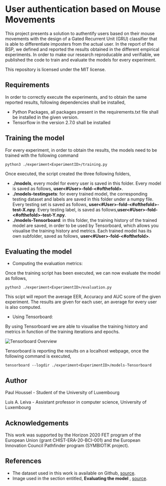 # User authentication based on Mouse Movements  
This project presents a solution to authentify users based on their mouse movements with the design of a 
Gated Recurrent Unit (GRU) classifier that is able to differentiate imposters from the actual user. 
In the report of the BSP, we defined and reported the results obtained in the different empirical experiments. In order to make our research reproducable and verifiable, we published the code to train and evaluate the models for every experiment. 

This repository is licensed under the MIT license.
## Requirements
In order to correctly execute the experiments, and to obtain the same reported results, following dependencies shall be installed,

- Python Packages, all packages present in the requirements.txt file shall be installed in the given version.
- Tensorflow in the version 2.7.0 shall be installed

## Training the model
For every experiment, in order to obtain the results, the models need to be trained with the following command

```python3 ./experiment<ExperimentID>/training.py```

Once executed, the script created the three following folders,
- **./models**, every model for every user is saved in this folder. Every model is saved as follows, **user<#User>-fold-<#ofthefold>**.
- **./models-testingsets**: for every trained model, the corresponding testing dataset and labels are saved in this folder under a numpy file. Every testing set is saved as follows, **user<#User>-fold-<#ofthefold>-test-X.npy**. Every testing label, is saved as follows,**user<#User>-fold-<#ofthefold>-test-Y.npy**.
- **./models-Tensorboard**: in this folder, the training history of the trained model are saved, in order to be used by Tensorboard, which allows you visualise the training history and metrics. Each trained model has its own subfolder, saved as follows, **user<#User>-fold-<#ofthefold>**.
## Evaluating the model

- Computing the evaluation metrics: 

Once the training script has been executed, we can now evaluate the model as follows, 

```python3 ./experiment<ExperimentID>/evaluation.py```

This scipt will report the average EER, Accuracy and AUC score of the given experiment. The results are given for each user, an average for every user is also computed. 

- Using Tensorboard:

By using Tensorboard we are able to visualise the training history and metrics in function of the training iterations and epochs. 

![Tensorboard Overview](https://user-images.githubusercontent.com/29337128/170961001-958d7f43-f5b3-4312-8926-889b91a4131d.png)



Tensorboard is reporting the results on a localhost webpage, once the following command is executed,

```tensorboard --logdir ./experiment<ExperimentID>/models-Tensorboard```

## Author

Paul Houssel - Student of the University of Luxembourg

Luis A. Leiva - Assistant professor in computer science, University of Luxembourg

## Acknowledgements 

This work was supported by the Horizon 2020 FET program of the European Union (grant CHIST-ERA-20-BCI-001) and the European Innovation Council Pathfinder program (SYMBIOTIK project).

## References

- The dataset used in this work is available on Github, [source](https://github.com/balabit/Mouse-Dynamics-Challenge).
- Image used in the section entitled, **Evaluating the model** , [source](https://www.tensorflow.org/tensorboard).
